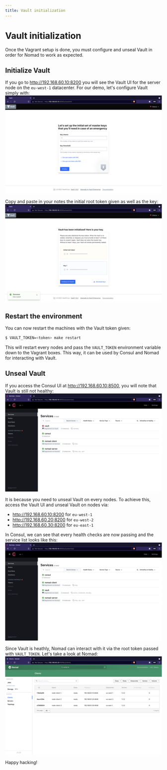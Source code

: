 ```yaml
---
title: Vault initialization
---
```


# Vault initialization

Once the Vagrant setup is done, you must configure and unseal Vault in order for
Nomad to work as expected.

## Initialize Vault

If you go to <http://192.168.60.10:8200> you will see the Vault UI for the server
node on the `eu-west-1` datacenter. For our demo, let's configure Vault simply
with:
![Vault initialization](../assets/vault-init-01.png)

Copy and paste in your notes the initial root token given as well as the key:
![Vault initialization](../assets/vault-init-02.png)

## Restart the environment

You can now restart the machines with the Vault token given:
```bash
$ VAULT_TOKEN=<token> make restart
```

This will restart every nodes and pass the `VAULT_TOKEN` environment variable
down to the Vagrant boxes. This way, it can be used by Consul and Nomad for
interacting with Vault.

## Unseal Vault

If you access the Consul UI at <http://192.168.60.10:8500>, you will note that
Vault is still not healthy:
![Consul Services](../assets/consul-init-02.png)

It is because you need to unseal Vault on every nodes. To achieve this, access
the Vault UI and unseal Vault on nodes via:
- <http://192.168.60.10:8200> for `eu-west-1`
- <http://192.168.60.20:8200> for `eu-west-2`
- <http://192.168.60.30:8200> for `eu-east-1`

In Consul, we can see that every health checks are now passing and the service list
looks like this:
![Consul Services](../assets/consul-init-03.png)

Since Vault is heathly, Nomad can interact with it via the root token passed with
`VAULT_TOKEN`. Let's take a look at Nomad:
![Nomad Clients](../assets/nomad-clients.png)

Happy hacking!
